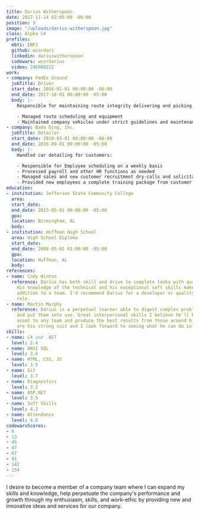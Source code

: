 ```yaml
---
title: Darius Witherspoon
date: 2017-11-14 02:05:00 -06:00
position: 5
image: "/uploads/darius-witherspoon.jpg"
class: Alpha C#
profiles:
  mbti: ENFJ
  github: wcordari
  linkedin: dariuswitherspoon
  codewars: wcordarius
  video: 245988222
work:
- company: FedEx Ground
  jobTitle: Driver
  start_date: 2016-01-01 00:00:00 -06:00
  end_date: 2017-10-01 00:00:00 -05:00
  body: |-
    Responsible for maintaining route integrity delivering and picking up at various customers in a timely and strictly scheduled manner in order to support the logistical and operational needs of each customer:

    - Managed route scheduling and equipment
    - Maintained company vehicles under strict guidelines and maintenance schedules
- company: Bada Ding, Inc.
  jobTitle: Detailer
  start_date: 2010-03-01 00:00:00 -06:00
  end_date: 2016-09-01 00:00:00 -05:00
  body: |-
    Handled car detailing for customers:

    - Responsible for Employee scheduling on a weekly basis
    - Processed payroll and other HR functions as needed
    - Managed sales and new customer recruitment dry-calls and solicitation
    - Provided new employees a complete training package from customer standards to basic detailing and customer service skills
education:
- institution: Jefferson State Community College
  area: 
  start_date: 
  end_date: 2013-05-01 00:00:00 -05:00
  gpa: 
  location: Birmingham, AL
  body: 
- institution: Huffman High School
  area: High School Diploma
  start_date: 
  end_date: 2008-05-01 01:00:00 -05:00
  gpa: 
  location: Huffman, AL
  body: 
references:
- name: Cody Winton
  reference: Darius has both skill and drive to complete tasks with quality and accuracy.
    His knowledge of the technical and his exceptional soft skills make him a great
    addition to a team. I'd recommend Darius for a developer or quality assurance
    role.
- name: Martin Murphy
  reference: Darius is a perpetual learner able to digest complex problems quickly
    and put them into use. Great interpersonal skills I believe he'll be a valuable
    asset to any team and produce the best results from those around him. Diagnostics
    are his strong suit and I look forward to seeing what he can do in the wild.
skills:
- name: C# and .NET
  level: 2.4
- name: ANSI SQL
  level: 3.6
- name: HTML, CSS, JS
  level: 3.5
- name: Git
  level: 3.7
- name: Diagnostics
  level: 3.2
- name: ASP.NET
  level: 3.5
- name: Soft Skills
  level: 4.2
- name: Attendance
  level: 4.6
codewarsScores:
- 6
- 13
- 45
- 47
- 67
- 91
- 142
- 154
---
```


I desire to become a member of a company team where I can expand my skills and knowledge, help perpetuate the company's performance and growth through my enthusiasm, skills, and work-ethic by providing new and innovative ideas and services for our company.
